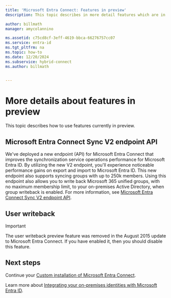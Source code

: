 ```yaml
---
title: 'Microsoft Entra Connect: Features in preview'
description: This topic describes in more detail features which are in preview in Microsoft Entra Connect.

author: billmath
manager: amycolannino

ms.assetid: c75cd8cf-3eff-4619-bbca-66276757cc07
ms.service: entra-id
ms.tgt_pltfrm: na
ms.topic: how-to
ms.date: 12/20/2024
ms.subservice: hybrid-connect
ms.author: billmath


---
```

# More details about features in preview
This topic describes how to use features currently in preview.

<a name='azure-ad-connect-sync-v2-endpoint-api'></a>

## Microsoft Entra Connect Sync V2 endpoint API

We've deployed a new endpoint (API) for Microsoft Entra Connect that improves the synchronization service operations performance for Microsoft Entra ID. By utilizing the new V2 endpoint, you'll experience noticeable performance gains on export and import to Microsoft Entra ID. This new endpoint also supports syncing groups with up to 250k members. Using this endpoint also allows you to write back Microsoft 365 unified groups, with no maximum membership limit, to your on-premises Active Directory, when group writeback is enabled. For more information, see [Microsoft Entra Connect Sync V2 endpoint API](how-to-connect-sync-endpoint-api-v2.md).

## User writeback
> [!IMPORTANT]
> The user writeback preview feature was removed in the August 2015 update to Microsoft Entra Connect. If you have enabled it, then you should disable this feature.
>
>

## Next steps
Continue your [Custom installation of Microsoft Entra Connect](how-to-connect-install-custom.md).

Learn more about [Integrating your on-premises identities with Microsoft Entra ID](../whatis-hybrid-identity.md).
